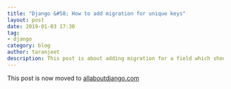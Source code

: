 ```yaml
---
title: "Django &#58; How to add migration for unique keys"
layout: post
date: 2019-01-03 17:30
tag:
- django
category: blog
author: taranjeet
description: This post is about adding migration for a field which should have unique values.
---
```


This post is now moved to [allaboutdjango.com](https://allaboutdjango.com/django-how-to-add-migration-for-unique-keys/)
